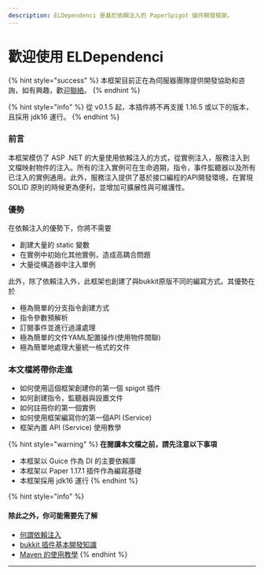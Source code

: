 ```yaml
---
description: ELDependenci 是基於依賴注入的 PaperSpigot 插件開發框架。
---
```


# 歡迎使用 ELDependenci

{% hint style="success" %}
本框架目前正在為伺服器團隊提供開發協助和咨詢，如有興趣，歡迎[聯絡](https://discord.gg/S5HNtQqzXe)。
{% endhint %}

{% hint style="info" %}
&#x20;從 v0.1.5 起，本插件將不再支援 1.16.5 或以下的版本，且採用 jdk16 運行。
{% endhint %}

### 前言 <a href="#intro" id="intro"></a>

本框架模仿了 ASP .NET 的大量使用依賴注入的方式，從實例注入，服務注入到文檔映射物件的注入。所有的注入實例可在生命週期，指令，事件監聽器以及所有已注入的實例通用。此外，服務注入提供了基於接口編程的API開發環境，在實現 SOLID 原則的時候更為便利，並增加可擴展性與可維護性。

### 優勢 <a href="#pros" id="pros"></a>

在依賴注入的優勢下，你將不需要

* 創建大量的 static 變數
* 在實例中初始化其他實例，造成高耦合問題
* 大量從構造器中注入單例

此外，除了依賴注入外，此框架也創建了與bukkit原版不同的編寫方式。其優勢在於

* 極為簡單的分支指令創建方式
* 指令參數預解析
* 訂閱事件並進行過濾處理
* 極為簡單的文件YAML配置操作(使用物件關聯)
* 極為簡單地處理大量統一格式的文件



### 本文檔將帶你走進 <a href="#index" id="index"></a>

* 如何使用這個框架創建你的第一個 spigot 插件
* 如何創建指令，監聽器與設置文件
* 如何註冊你的第一個實例
* 如何使用框架編寫你的第一個API (Service)
* 框架內置 API (Service) 使用教學



{% hint style="warning" %}
**在閱讀本文檔之前，請先注意以下事項**

* 本框架以 Guice 作為 DI 的主要依賴庫
* 本框架以 Paper 1.17.1 插件作為編寫基礎
* 本框架採用 jdk16 運行
{% endhint %}

{% hint style="info" %}
#### 除此之外，你可能需要先了解

* [何謂依賴注入](https://matthung0807.blogspot.com/2019/08/java-dependency-injection.html)
* [bukkit 插件基本開發知識](https://bukkit.gamepedia.com/Plugin\_Tutorial)
* [Maven 的使用教學](https://kentyeh.github.io/mavenStartup/)
{% endhint %}

****



